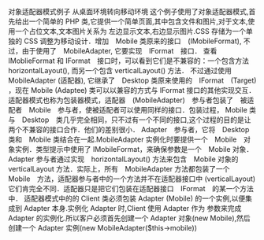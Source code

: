 对象适配器模式例子
从桌面环境转向移动环境
这个例子使用了对象适配器模式,首先给出一个简单的 PHP 类,它提供一个简单页面,其中包含文件和图片,对于文本,使用一个占位文本,文本图片关系为
左边显示文本,右边显示图片.CSS 存储为一个单独的 CSS 
调整为移动设计．增加　Mobile 类原来的接口　(IMobileFormat), 不过，由于使用了　MobileAdapter, 它要实现　IFormat　接口．
查看　IMoblieFormat 和 IFormat　接口时，可以看到它们是不兼容的：一个包含方法　horizontalLayout(), 而另一个包含 verticalLayout() 方法．
不过通过使用　MobileAdapter (适配器), 它继承了　Desktop 类原来使用的　IFormat　(Target) ，现在 Mobile (Adaptee) 类可以以兼容的方式与
IFormat 接口的其他实现交互．
适配器模式也称为包装器模式，适配器　(MobileAdapter)　参与者包装了　被适配者　Mobile　参与者，使被适配者可以使用同样的接口．包装过程，
Mobile 类与　Desktop　类几乎完全相同，只不过有一个不同的接口,这个过程的目的是让两个不兼容的接口合作．他们的差别很小．
Adapter　参与者，它将　Desktop 类和　Mobile 类结合在一起.MobileAdapter 实例化时要提供一个　Mobile　对象实例．类型提示中使用了
IMobileFormat，来确保参数是一个　Mobile 对象．Adapter 参与者通过实现　horizontalLayout() 方法来包含　Mobile 对象的
verticalLayout 方法．实际上，所有　MobileAdapter 方法都包装了一个　Mobile　方法，适配器参与者中的一个方法并不在适配器接口中
(verticalLayout) 它们肯完全不同．适配器只是把它们包装在适配器接口　IFormat　的某一个方法中．
适配器模式中的的 Client 类必须包装 Adapter (Mobile) 的一个实例,以便集成到 Adapter 本身.实例化 Adapter 时,Client 使用 Adapter 作为
参数来完成 Adapter 的实例化.所以客户必须首先创建一个 Adapter 对象(new Mobile),然后创建一个 Adapter 实例(new MobileAdapter($this->mobile))
